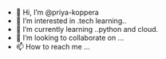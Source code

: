 - 👋 Hi, I’m @priya-koppera
- 👀 I’m interested in .tech learning..
- 🌱 I’m currently learning ..python and cloud.
- 💞️ I’m looking to collaborate on ...
- 📫 How to reach me ...

<!---
priya-koppera/priya-koppera is a ✨ special ✨ repository because its `README.md` (this file) appears on your GitHub profile.
You can click the Preview link to take a look at your changes.
--->
